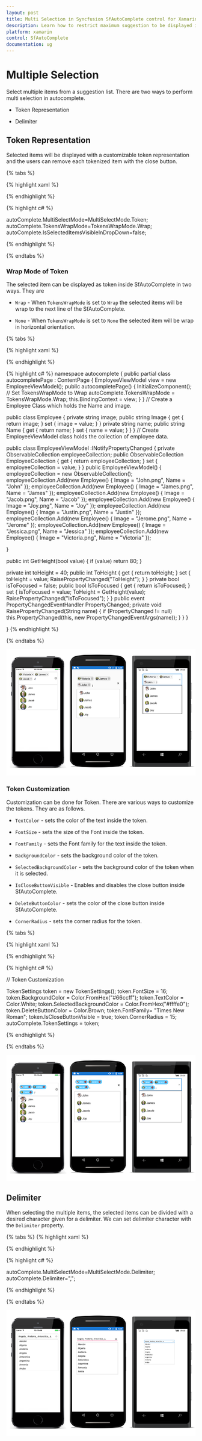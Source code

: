```yaml
---
layout: post
title: Multi Selection in Syncfusion SfAutoComplete control for Xamarin.Forms
description: Learn how to restrict maximum suggestion to be displayed in SfAutoComplete
platform: xamarin
control: SfAutoComplete
documentation: ug
---
```

# Multiple Selection

Select multiple items from a suggestion list. There are two ways to perform multi selection in autocomplete.

* Token Representation

*  Delimiter

## Token Representation

Selected items will be displayed with a customizable token representation and the users can remove each tokenized item with the close button.

{% tabs %}

{% highlight xaml %}

<StackLayout VerticalOptions="Start" HorizontalOptions="Start" Padding="30">
	<autocomplete:SfAutoComplete HeightRequest="40" x:Name="autoComplete" MultiSelectMode="Token" TokensWrapMode="Wrap" IsSelectedItemsVisibleInDropDown="false" />                    
</StackLayout> 

{% endhighlight %}

{% highlight c# %}

autoComplete.MultiSelectMode=MultiSelectMode.Token;
autoComplete.TokensWrapMode=TokensWrapMode.Wrap;
autoComplete.IsSelectedItemsVisibleInDropDown=false;

{% endhighlight %}

{% endtabs %}

### Wrap Mode of Token

The selected item can be displayed as token inside SfAutoComplete in two ways. They are

* `Wrap` - When `TokensWrapMode` is set to `Wrap` the selected items will be wrap to the next line of the SfAutoComplete.

* `None` - When `TokensWrapMode` is set to `None` the selected item will be wrap in horizontal orientation.

{% tabs %}

{% highlight xaml %}


<StackLayout VerticalOptions="Start" HorizontalOptions="Start" Padding="30">
    <autocomplete:SfAutoComplete HeightRequest="40" x:Name="autoComplete" DropDownItemHeight="50" DisplayMemberPath="Name" ImageMemberPath="Image" MultiSelectMode="Token" DataSource="{Binding EmployeeCollection}">
    </autocomplete:SfAutoComplete>
</StackLayout>

{% endhighlight %}

{% highlight c# %}
namespace autocomplete
{
public partial class autocompletePage : ContentPage
{
EmployeeViewModel view = new EmployeeViewModel();
public autocompletePage()
{
InitializeComponent();
// Set TokensWrapMode to Wrap
autoComplete.TokensWrapMode = TokensWrapMode.Wrap;
this.BindingContext = view;
}
}
// Create a Employee Class which holds the Name and image.

public class Employee
{
private string image;
public string Image
{
get { return image; }
set { image = value; }
}
private string name;
public string Name
{
get { return name; }
set { name = value; }
}
}
// Create EmployeeViewModel class holds the collection of employee data.

public class EmployeeViewModel :INotifyPropertyChanged
{
private ObservableCollection<Employee> employeeCollection;
public ObservableCollection<Employee> EmployeeCollection
{
get { return employeeCollection; }
set { employeeCollection = value; }
}
public EmployeeViewModel()
{
employeeCollection = new ObservableCollection<Employee>();
employeeCollection.Add(new Employee() { Image = "John.png", Name = "John" });
employeeCollection.Add(new Employee() { Image = "James.png", Name = "James" });
employeeCollection.Add(new Employee() { Image = "Jacob.png", Name = "Jacob" });
employeeCollection.Add(new Employee() { Image = "Joy.png", Name = "Joy" });
employeeCollection.Add(new Employee() { Image = "Justin.png", Name = "Justin" });
employeeCollection.Add(new Employee() { Image = "Jerome.png", Name = "Jerome" });
employeeCollection.Add(new Employee() { Image = "Jessica.png", Name = "Jessica" });
employeeCollection.Add(new Employee() { Image = "Victoria.png", Name = "Victoria" });

}

public int GetHeight(bool value)
{
if (value)
return 80;
}

private int toHeight = 40;
public int ToHeight
{
get { return toHeight; }
set
{
toHeight = value;
RaisePropertyChanged("ToHeight");
}
}
private bool isToFocused = false;
public bool IsToFocused
{
get { return isToFocused; }
set
{
isToFocused = value;
ToHeight = GetHeight(value);
RaisePropertyChanged("IsToFocused");
}
}
public event PropertyChangedEventHandler PropertyChanged;
private void RaisePropertyChanged(String name)
{
if (PropertyChanged != null)
this.PropertyChanged(this, new PropertyChangedEventArgs(name));
}
}
}

}
{% endhighlight %}

{% endtabs %}


![](images/MultiSelect/TokenRepresentation_Wrap.png)
 
### Token Customization

Customization can be done for Token. There are various ways to customize the tokens. They are as follows.

* `TextColor` - sets the color of the text inside the token.

* `FontSize` - sets the size of the Font inside the token.

* `FontFamily` - sets the Font family for the text inside the token.

* `BackgroundColor` - sets the background color of the token.

* `SelectedBackgroundColor` - sets the background color of the token when it is selected.

* `IsCloseButtonVisible` - Enables and disables the close button inside SfAutoComplete.

* `DeleteButtonColor` - sets the color of the close button inside SfAutoComplete.

* `CornerRadius` - sets the corner radius for the token.



{% tabs %}

{% highlight xaml %}

<StackLayout VerticalOptions="Start" HorizontalOptions="Start" Padding="30">
    <autocomplete:SfAutoComplete HeightRequest="40" x:Name="autoComplete" DropDownItemHeight="50" DisplayMemberPath="Name" ImageMemberPath="Image" MultiSelectMode="Token" TokensWrapMode="Wrap" DataSource="{Binding EmployeeCollection}">
    </autocomplete:SfAutoComplete>
</StackLayout>

{% endhighlight %}

{% highlight c# %}


// Token Customization

TokenSettings token = new TokenSettings();
token.FontSize = 16;
token.BackgroundColor = Color.FromHex("#66ccff");
token.TextColor = Color.White;
token.SelectedBackgroundColor = Color.FromHex("#ffffe0");
token.DeleteButtonColor = Color.Brown;
token.FontFamily= "Times New Roman";
token.IsCloseButtonVisible = true;
token.CornerRadius = 15;
autoComplete.TokenSettings = token;
 
{% endhighlight %}

{% endtabs %}


![](images/MultiSelect/TokenRepresentation.png)

## Delimiter

When selecting the multiple items, the selected items can be divided with a desired character given for a delimiter. We can set delimiter character with the `Delimiter` property.

{% tabs %}
{% highlight xaml %}

<StackLayout VerticalOptions="Start" HorizontalOptions="Start" Padding="30">
	<autocomplete:SfAutoComplete HeightRequest="40" x:Name="autoComplete" MultiSelectMode="Delimiter"  Delimiter="," />                    
</StackLayout> 

{% endhighlight %}

{% highlight c# %}


autoComplete.MultiSelectMode=MultiSelectMode.Delimiter;
autoComplete.Delimiter=",";


{% endhighlight %}

{% endtabs %}

![](images/MultiSelect/Delimiter.png)


